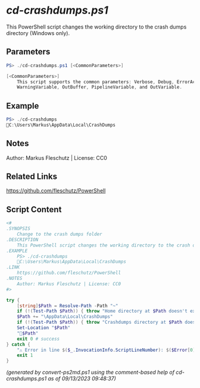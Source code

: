 *cd-crashdumps.ps1*
================

This PowerShell script changes the working directory to the crash dumps directory (Windows only).

Parameters
----------
```powershell
PS> ./cd-crashdumps.ps1 [<CommonParameters>]

[<CommonParameters>]
    This script supports the common parameters: Verbose, Debug, ErrorAction, ErrorVariable, WarningAction, 
    WarningVariable, OutBuffer, PipelineVariable, and OutVariable.
```

Example
-------
```powershell
PS> ./cd-crashdumps
📂C:\Users\Markus\AppData\Local\CrashDumps

```

Notes
-----
Author: Markus Fleschutz | License: CC0

Related Links
-------------
https://github.com/fleschutz/PowerShell

Script Content
--------------
```powershell
<#
.SYNOPSIS
	Change to the crash dumps folder
.DESCRIPTION
	This PowerShell script changes the working directory to the crash dumps directory (Windows only).
.EXAMPLE
	PS> ./cd-crashdumps
	📂C:\Users\Markus\AppData\Local\CrashDumps
.LINK
	https://github.com/fleschutz/PowerShell
.NOTES
	Author: Markus Fleschutz | License: CC0
#>

try {
	[string]$Path = Resolve-Path -Path "~"
	if (!(Test-Path $Path)) { throw "Home directory at $Path doesn't exist (yet)" }
	$Path += "\AppData\Local\CrashDumps"
	if (!(Test-Path $Path)) { throw "Crashdumps directory at $Path doesn't exist (yet)" }
	Set-Location "$Path"
	"📂$Path"
	exit 0 # success
} catch {
	"⚠️ Error in line $($_.InvocationInfo.ScriptLineNumber): $($Error[0])"
	exit 1
}
```

*(generated by convert-ps2md.ps1 using the comment-based help of cd-crashdumps.ps1 as of 09/13/2023 09:48:37)*
